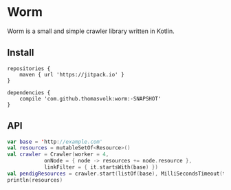 Worm
=====

Worm is a small and simple crawler library written in Kotlin.

Install
-------

```
repositories {
    maven { url 'https://jitpack.io' }
}

dependencies {
    compile 'com.github.thomasvolk:worm:-SNAPSHOT'
}
```

API
---

```kotlin
var base = 'http://example.com'
val resources = mutableSetOf<Resource>()
val crawler = Crawler(worker = 4,
            onNode = { node -> resources += node.resource },
            linkFilter = { it.startsWith(base) })
val pendigResources = crawler.start(listOf(base), MilliSecondsTimeout(timeout))
println(resources)
```
